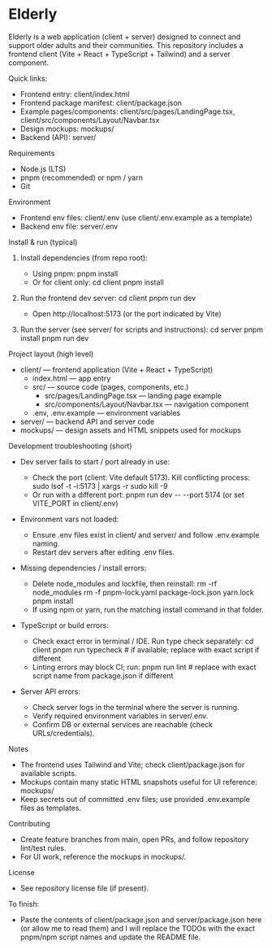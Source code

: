 # Elderly

Elderly is a web application (client + server) designed to connect and support older adults and their communities. This repository includes a frontend client (Vite + React + TypeScript + Tailwind) and a server component.

Quick links:

- Frontend entry: client/index.html
- Frontend package manifest: client/package.json
- Example pages/components: client/src/pages/LandingPage.tsx, client/src/components/Layout/Navbar.tsx
- Design mockups: mockups/
- Backend (API): server/

Requirements

- Node.js (LTS)
- pnpm (recommended) or npm / yarn
- Git

Environment

- Frontend env files: client/.env (use client/.env.example as a template)
- Backend env file: server/.env

Install & run (typical)

1. Install dependencies (from repo root):

   - Using pnpm:
     pnpm install
   - Or for client only:
     cd client
     pnpm install

2. Run the frontend dev server:
   cd client
   pnpm run dev

   - Open http://localhost:5173 (or the port indicated by Vite)

3. Run the server (see server/ for scripts and instructions):
   cd server
   pnpm install
   pnpm run dev

Project layout (high level)

- client/ — frontend application (Vite + React + TypeScript)
  - index.html — app entry
  - src/ — source code (pages, components, etc.)
    - src/pages/LandingPage.tsx — landing page example
    - src/components/Layout/Navbar.tsx — navigation component
  - .env, .env.example — environment variables
- server/ — backend API and server code
- mockups/ — design assets and HTML snippets used for mockups

Development troubleshooting (short)

- Dev server fails to start / port already in use:

  - Check the port (client: Vite default 5173). Kill conflicting process: sudo lsof -t -i:5173 | xargs -r sudo kill -9
  - Or run with a different port: pnpm run dev -- --port 5174 (or set VITE_PORT in client/.env)

- Environment vars not loaded:

  - Ensure .env files exist in client/ and server/ and follow .env.example naming.
  - Restart dev servers after editing .env files.

- Missing dependencies / install errors:

  - Delete node_modules and lockfile, then reinstall:
    rm -rf node_modules
    rm -f pnpm-lock.yaml package-lock.json yarn.lock
    pnpm install
  - If using npm or yarn, run the matching install command in that folder.

- TypeScript or build errors:

  - Check exact error in terminal / IDE. Run type check separately:
    cd client
    pnpm run typecheck # if available; replace with exact script if different
  - Linting errors may block CI; run:
    pnpm run lint # replace with exact script name from package.json if different

- Server API errors:
  - Check server logs in the terminal where the server is running.
  - Verify required environment variables in server/.env.
  - Confirm DB or external services are reachable (check URLs/credentials).

Notes

- The frontend uses Tailwind and Vite; check client/package.json for available scripts.
- Mockups contain many static HTML snapshots useful for UI reference: mockups/
- Keep secrets out of committed .env files; use provided .env.example files as templates.

Contributing

- Create feature branches from main, open PRs, and follow repository lint/test rules.
- For UI work, reference the mockups in mockups/.

License

- See repository license file (if present).

To finish:

- Paste the contents of client/package.json and server/package.json here (or allow me to read them) and I will replace the TODOs with the exact pnpm/npm script names and update the README file.
